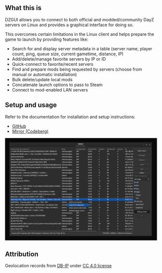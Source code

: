 ## What this is
DZGUI allows you to connect to both official and modded/community DayZ servers on Linux and provides a graphical interface for doing so.

This overcomes certain limitations in the Linux client and helps prepare the game to launch by providing features like:

- Search for and display server metadata in a table (server name, player count, ping, queue size, current gametime, distance, IP)
- Add/delete/manage favorite servers by IP or ID
- Quick-connect to favorite/recent servers
- Find and prepare mods being requested by servers (choose from manual or automatic installation)
- Bulk delete/update local mods
- Concatenate launch options to pass to Steam
- Connect to mod-enabled LAN servers

## Setup and usage

Refer to the documentation for installation and setup instructions:

- [GitHub](https://aclist.github.io/dzgui/dzgui.html)
- [Mirror (Codeberg)](https://aclist.codeberg.page)


![A screenshot of DZGUI](/images/example.png)

## Attribution

Geolocation records from [DB-IP](https://db-ip.com) under [CC 4.0 license](https://creativecommons.org/licenses/by/4.0/)

